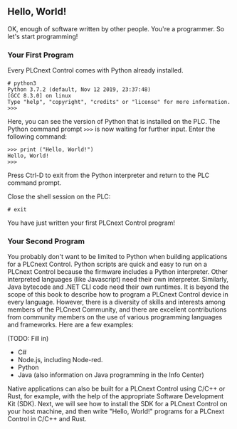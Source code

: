 ## Hello, World!

OK, enough of software written by other people. You're a programmer. So let's start programming!

### Your First Program

Every PLCnext Control comes with Python already installed.

```text
# python3
Python 3.7.2 (default, Nov 12 2019, 23:37:48)
[GCC 8.3.0] on linux
Type "help", "copyright", "credits" or "license" for more information.
>>>
```

Here, you can see the version of Python that is installed on the PLC. The Python command prompt `>>>` is now waiting for further input. Enter the following command:

```text
>>> print ("Hello, World!")
Hello, World!
>>>
```

Press Ctrl-D to exit from the Python interpreter and return to the PLC command prompt.

Close the shell session on the PLC:

```text
# exit
```

You have just written your first PLCnext Control program!

### Your Second Program

You probably don't want to be limited to Python when building applications for a PLCnext Control. Python scripts are quick and easy to run on a PLCnext Control because the firmware includes a Python interpreter. Other interpreted languages (like Javascript) need their own interpreter. Similarly, Java bytecode and .NET CLI code need their own runtimes. It is beyond the scope of this book to describe how to program a PLCnext Control device in every language. However, there is a diversity of skills and interests among members of the PLCnext Community, and there are excellent contributions from community members on the use of various programming languages and frameworks. Here are a few examples:

(TODO: Fill in)

* C#
* Node.js, including Node-red.
* Python
* Java (also information on Java programming in the Info Center)

Native applications can also be built for a PLCnext Control using C/C++ or Rust, for example, with the help of the appropriate Software Development Kit (SDK). Next, we will see how to install the SDK for a PLCnext Control on your host machine, and then write "Hello, World!" programs for a PLCnext Control in C/C++ and Rust.
